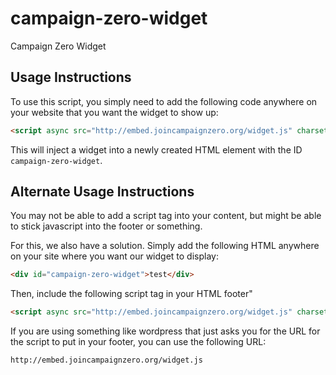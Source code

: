 # campaign-zero-widget
Campaign Zero Widget

Usage Instructions
---

To use this script, you simply need to add the following code anywhere on your website that you want the widget to show up:

```html
<script async src="http://embed.joincampaignzero.org/widget.js" charset="utf-8"></script>
```

This will inject a widget into a newly created HTML element with the ID `campaign-zero-widget`.


Alternate Usage Instructions
---

You may not be able to add a script tag into your content, but might be able to stick javascript into the footer or something.

For this, we also have a solution.  Simply add the following HTML anywhere on your site where you want our widget to display:

```html
<div id="campaign-zero-widget">test</div>
```

Then, include the following script tag in your HTML footer"

```html
<script async src="http://embed.joincampaignzero.org/widget.js" charset="utf-8"></script>
```

If you are using something like wordpress that just asks you for the URL for the script to put in your footer, you can use the following URL:

```
http://embed.joincampaignzero.org/widget.js
```
